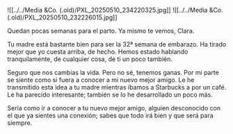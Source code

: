 ![[../../Media &Co. (.old)/PXL_20250510_234220325.jpg]]
![[../../Media &Co. (.old)/PXL_20250510_232226015.jpg]]

Quedan pocas semanas para el parto. Ya mismo te vemos, Clara.

Tu madre está bastante bien para ser la 32ª semana de embarazo. Ha tirado mejor que yo cuesta arriba, de hecho. Hemos estado hablando tranquilamente, de cualquier cosa, de ti un poco también.

Seguro que nos cambias la vida. Pero no sé, tenemos ganas. Por mi parte se siente como si fuera a conocer a mi nuevo mejor amigo. Le he transmitido esta idea a tu madre mientras íbamos a Starbucks a por un café. Le ha parecido interesante; también se lo he desarrollado un poco más.

Sería como ir a conocer a tu nuevo mejor amigo, alguien desconocido con el que ya sientes una conexión; sabes que todo irá bien y que será para siempre.